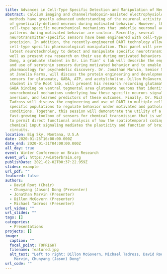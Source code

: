 ```yaml
---
title: Advances in Cell-Type Specific Detection and Manipulation of Neurotransmitters
abstract: Calcium imaging and channelrhodopsin-assisted electrophysiological
  methods have greatly advanced understanding of the neuronal activity patterns
  of genetically-defined neurons during motivated behavior. However, the
  cell-type specific neurochemical mechanisms that underlie neuronal activity
  patterns during motivated behavior are unclear. Recently, several
  neurotransmitter-specific sensors have been engineered with cell-type specific
  precision. In addition, the recently-engineered DART technology allows for
  cell-type specific pharmacological manipulation. This panel will present the
  latest neurotechnology to detect and manipulate specific neurotransmitters as
  well as present new research on their use during motivated behaviors. Jason
  Dong, a graduate student in Dr. Lin Tian’ s lab will describe the engineering
  and use of serotonin sensors during motivated behavior and to enable real-time
  pharmacology for psychedelic discovery. Dr. Jonathan Marvin, Senior Scientist
  at Janelia Farms, will discuss the protein engineering and development of
  sensors for glutamate, GABA, ATP, and acetylcholine. Dillon McGovern, graduate
  student in the Root lab, will present his research recording glutamate and
  GABA binding on ventral tegmental area glutamate neurons that identifies novel
  neurochemical mechanisms underlying how these specific neurons signal reward,
  aversion, and learned predictors of these outcomes. Finally, Dr. Michael
  Tadross will discuss the engineering and use of DART in multiple cell-type
  specific populations to regulate behavior under motivated and pathological
  conditions. Together, this session will demonstrate the utility of a
  fast-growing toolbox of sensors for chemical transmission that is well poised
  to permit direct functional analysis of how the spatiotemporal coding of
  chemical input signaling mediates the plasticity and function of brain
  circuits.
location: Big Sky, Montana, U.S.A
date: 2020-01-25T16:00:00.000Z
date_end: 2020-01-31T04:00:00.000Z
all_day: true
event: Winter Conference on Brain Research
event_url: https://winterbrain.org
publishDate: 2021-02-02T00:37:22.959Z
slides: example
url_pdf: ""
featured: false
authors:
  - David Root (Chair)
  - Chunyang (Jason) Dong (Presenter)
  - Jonathan Marvin (Presenter)
  - Dillon McGovern (Presenter)
  - Michael Tadross (Presenter)
url_video: ""
url_slides: ""
tags: []
categories:
  - Presentations
projects: []
image:
  caption: ""
  focal_point: TOPRIGHT
  filename: featured.jpg
  alt_text: "Left to right: Dillon McGovern, Michael Tadross, David Root, Jonathan
    Marvin, Chunyang (Jason) Dong"
url_code: ""
---
```

